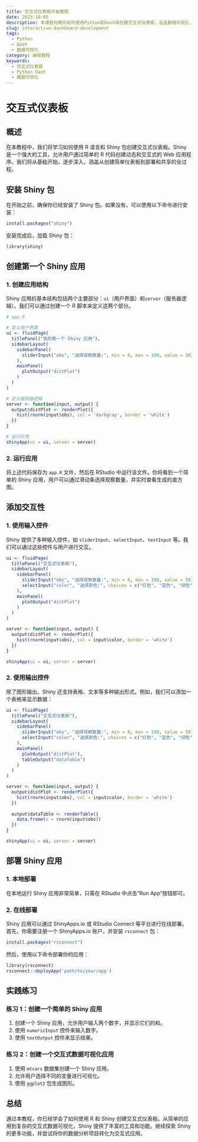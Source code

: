 ```yaml
---
title: 交互式仪表板开发教程
date: 2023-10-05
description: 本课程将教你如何使用Python和Dash库创建交互式仪表板，涵盖数据可视化、用户交互设计及部署。
slug: interactive-dashboard-development
tags:
  - Python
  - Dash
  - 数据可视化
category: 编程教程
keywords:
  - 交互式仪表板
  - Python Dash
  - 数据可视化
---
```


# 交互式仪表板

## 概述

在本教程中，我们将学习如何使用 R 语言和 Shiny 包创建交互式仪表板。Shiny 是一个强大的工具，允许用户通过简单的 R 代码创建动态和交互式的 Web 应用程序。我们将从基础开始，逐步深入，涵盖从创建简单仪表板到部署和共享的全过程。

## 安装 Shiny 包

在开始之前，确保你已经安装了 Shiny 包。如果没有，可以使用以下命令进行安装：

```R
install.packages("shiny")
```

安装完成后，加载 Shiny 包：

```R
library(shiny)
```

## 创建第一个 Shiny 应用

### 1. 创建应用结构

Shiny 应用的基本结构包括两个主要部分：`ui`（用户界面）和`server`（服务器逻辑）。我们可以通过创建一个 R 脚本来定义这两个部分。

```R
# app.R

# 定义用户界面
ui <- fluidPage(
  titlePanel("我的第一个 Shiny 应用"),
  sidebarLayout(
    sidebarPanel(
      sliderInput("obs", "选择观察数量:", min = 0, max = 100, value = 50)
    ),
    mainPanel(
      plotOutput("distPlot")
    )
  )
)

# 定义服务器逻辑
server <- function(input, output) {
  output$distPlot <- renderPlot({
    hist(rnorm(input$obs), col = 'darkgray', border = 'white')
  })
}

# 运行应用
shinyApp(ui = ui, server = server)
```

### 2. 运行应用

将上述代码保存为 `app.R` 文件，然后在 RStudio 中运行该文件。你将看到一个简单的 Shiny 应用，用户可以通过滑动条选择观察数量，并实时查看生成的直方图。

## 添加交互性

### 1. 使用输入控件

Shiny 提供了多种输入控件，如 `sliderInput`、`selectInput`、`textInput` 等。我们可以通过这些控件与用户进行交互。

```R
ui <- fluidPage(
  titlePanel("交互式仪表板"),
  sidebarLayout(
    sidebarPanel(
      sliderInput("obs", "选择观察数量:", min = 0, max = 100, value = 50),
      selectInput("color", "选择颜色:", choices = c("红色", "蓝色", "绿色"))
    ),
    mainPanel(
      plotOutput("distPlot")
    )
  )
)

server <- function(input, output) {
  output$distPlot <- renderPlot({
    hist(rnorm(input$obs), col = input$color, border = 'white')
  })
}

shinyApp(ui = ui, server = server)
```

### 2. 使用输出控件

除了图形输出，Shiny 还支持表格、文本等多种输出形式。例如，我们可以添加一个表格来显示数据：

```R
ui <- fluidPage(
  titlePanel("交互式仪表板"),
  sidebarLayout(
    sidebarPanel(
      sliderInput("obs", "选择观察数量:", min = 0, max = 100, value = 50),
      selectInput("color", "选择颜色:", choices = c("红色", "蓝色", "绿色"))
    ),
    mainPanel(
      plotOutput("distPlot"),
      tableOutput("dataTable")
    )
  )
)

server <- function(input, output) {
  output$distPlot <- renderPlot({
    hist(rnorm(input$obs), col = input$color, border = 'white')
  })
  
  output$dataTable <- renderTable({
    data.frame(x = rnorm(input$obs))
  })
}

shinyApp(ui = ui, server = server)
```

## 部署 Shiny 应用

### 1. 本地部署

在本地运行 Shiny 应用非常简单，只需在 RStudio 中点击“Run App”按钮即可。

### 2. 在线部署

Shiny 应用可以通过 ShinyApps.io 或 RStudio Connect 等平台进行在线部署。首先，你需要注册一个 ShinyApps.io 账户，并安装 `rsconnect` 包：

```R
install.packages("rsconnect")
```

然后，使用以下命令部署你的应用：

```R
library(rsconnect)
rsconnect::deployApp('path/to/your/app')
```

## 实践练习

### 练习 1：创建一个简单的 Shiny 应用

1. 创建一个 Shiny 应用，允许用户输入两个数字，并显示它们的和。
2. 使用 `numericInput` 控件来输入数字。
3. 使用 `textOutput` 控件来显示结果。

### 练习 2：创建一个交互式数据可视化应用

1. 使用 `mtcars` 数据集创建一个 Shiny 应用。
2. 允许用户选择不同的变量进行可视化。
3. 使用 `ggplot2` 包生成图形。

## 总结

通过本教程，你已经学会了如何使用 R 和 Shiny 创建交互式仪表板。从简单的应用到复杂的交互式数据可视化，Shiny 提供了丰富的工具和功能。继续探索 Shiny 的更多功能，并尝试将你的数据分析项目转化为交互式应用。